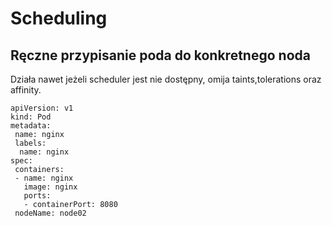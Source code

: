 # Scheduling

## Ręczne przypisanie poda do konkretnego noda

Działa nawet jeżeli scheduler jest nie dostępny, omija taints,tolerations oraz affinity.

```text
apiVersion: v1 
kind: Pod 
metadata: 
 name: nginx 
 labels: 
  name: nginx 
spec: 
 containers: 
 - name: nginx 
   image: nginx 
   ports: 
   - containerPort: 8080 
 nodeName: node02
```

